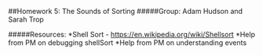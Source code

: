 ##Homework 5: The Sounds of Sorting
#####Group: Adam Hudson and Sarah Trop

#####Resources:
*Shell Sort - https://en.wikipedia.org/wiki/Shellsort
*Help from PM on debugging shellSort
*Help from PM on understanding events
